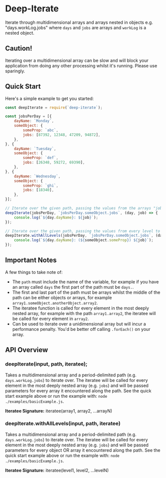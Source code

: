 # Deep-Iterate
Iterate through multidimensional arrays and arrays nested in objects e.g. "days.workLog.jobs" where `days` and `jobs` are arrays and `workLog` is a nested object.

## Caution!
Iterating over a multidimensional array can be slow and will block your application from doing any other processing whilst it's running. Please use sparingly.

## Quick Start
Here's a simple example to get you started:

```javascript
const deepIterate = require(`deep-iterate`);

const jobsPerDay = [{
	dayName: `Monday`,
	someObject: {
		someProp: `abc`,
		jobs: [87392, 12348, 47209, 94872],
	},
}, {
	dayName: `Tuesday`,
	someObject: {
		someProp: `def`,
		jobs: [26348, 59272, 69390],
	},
}, {
	dayName: `Wednesday`,
	someObject: {
		someProp: `ghi`,
		jobs: [18340],
	},
}];

// Iterate over the given path, passing the values from the arrays "jobsPerDay" and "jobs" to the iteratee.
deepIterate(jobsPerDay, `jobsPerDay.someObject.jobs`, (day, job) => {
	console.log(`${day.dayName}: ${job}`);
});

// Iterate over the given path, passing the values from every level to the iteratee.
deepIterate.withAllLevels(jobsPerDay, `jobsPerDay.someObject.jobs`, (day, someObject, job) => {
	console.log(`${day.dayName}: (${someObject.someProp}) ${job}`);
});
```

## Important Notes
A few things to take note of:

* The `path` must include the name of the variable, for example if you have an array called `days` the first part of the path must be `days.`.
* The first and last part of the path must be arrays whilst the middle of the path can be either objects or arrays, for example `array1.someObject.anotherObject.array2`.
* The iteratee function is called for every element in the most deeply nested array, for example with the path `array1.array2`, the iteratee will be called for every element in `array2`.
* Can be used to iterate over a unidimensional array but will incur a performance penalty. You'd be better off calling `.forEach()` on your array.

## API Overview

### deepIterate(input, path, iteratee);
Takes a multidimensional array and a period-delimited path (e.g. `days.workLog.jobs`) to iterate over. The iteratee will be called for every element in the most deeply nested array (e.g. `jobs`) and will be passed parameters for every array it encountered along the path. See the quick start example above or run the example with: `node ./examples/basicExample.js`.

**Iteratee Signature:** iteratee(array1, array2, ...arrayN)

### deepIterate.withAllLevels(input, path, iteratee)
Takes a multidimensional array and a period-delimited path (e.g. `days.workLog.jobs`) to iterate over. The iteratee will be called for every element in the most deeply nested array (e.g. `jobs`) and will be passed parameters for every object OR array it encountered along the path. See the quick start example above or run the example with: `node ./examples/basicExample.js`.

**Iteratee Signature:** iteratee(level1, level2, ...levelN)
